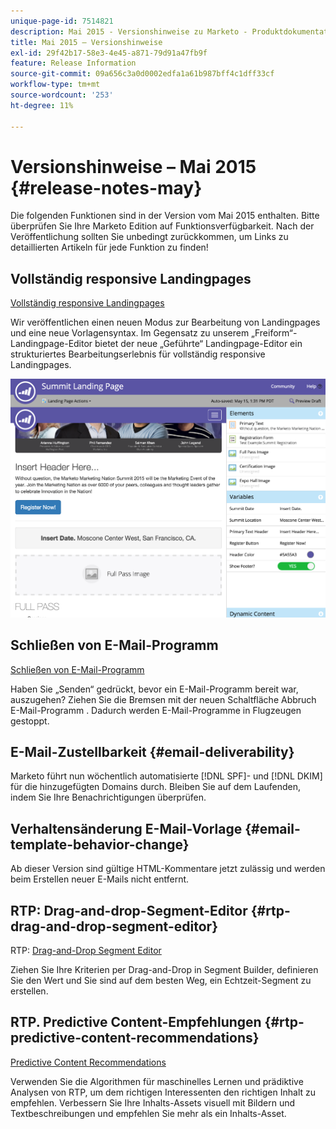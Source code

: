 ```yaml
---
unique-page-id: 7514821
description: Mai 2015 - Versionshinweise zu Marketo - Produktdokumentation
title: Mai 2015 – Versionshinweise
exl-id: 29f42b17-58e3-4e45-a871-79d91a47fb9f
feature: Release Information
source-git-commit: 09a656c3a0d0002edfa1a61b987bff4c1dff33cf
workflow-type: tm+mt
source-wordcount: '253'
ht-degree: 11%

---
```


# Versionshinweise – Mai 2015 {#release-notes-may}

Die folgenden Funktionen sind in der Version vom Mai 2015 enthalten. Bitte überprüfen Sie Ihre Marketo Edition auf Funktionsverfügbarkeit. Nach der Veröffentlichung sollten Sie unbedingt zurückkommen, um Links zu detaillierten Artikeln für jede Funktion zu finden!

## Vollständig responsive Landingpages

[Vollständig responsive Landingpages](/help/marketo/product-docs/demand-generation/landing-pages/guided-landing-pages/create-a-guided-landing-page.md)

Wir veröffentlichen einen neuen Modus zur Bearbeitung von Landingpages und eine neue Vorlagensyntax. Im Gegensatz zu unserem „Freiform“-Landingpage-Editor bietet der neue „Geführte“ Landingpage-Editor ein strukturiertes Bearbeitungserlebnis für vollständig responsive Landingpages.

![](assets/image2015-5-15-13-3a33-3a11.png)

## Schließen von E-Mail-Programm

[Schließen von E-Mail-Programm](/help/marketo/product-docs/email-marketing/email-programs/email-program-actions/abort-email-program.md)

Haben Sie „Senden“ gedrückt, bevor ein E-Mail-Programm bereit war, auszugehen? Ziehen Sie die Bremsen mit der neuen Schaltfläche Abbruch E-Mail-Programm . Dadurch werden E-Mail-Programme in Flugzeugen gestoppt.

## E-Mail-Zustellbarkeit  {#email-deliverability}

Marketo führt nun wöchentlich automatisierte [!DNL SPF]- und [!DNL DKIM] für die hinzugefügten Domains durch. Bleiben Sie auf dem Laufenden, indem Sie Ihre Benachrichtigungen überprüfen.

## Verhaltensänderung E-Mail-Vorlage {#email-template-behavior-change}

Ab dieser Version sind gültige HTML-Kommentare jetzt zulässig und werden beim Erstellen neuer E-Mails nicht entfernt.

## RTP: Drag-and-drop-Segment-Editor {#rtp-drag-and-drop-segment-editor}

RTP: [Drag-and-Drop Segment Editor](/help/marketo/product-docs/web-personalization/using-web-segments/web-segments.md)

Ziehen Sie Ihre Kriterien per Drag-and-Drop in Segment Builder, definieren Sie den Wert und Sie sind auf dem besten Weg, ein Echtzeit-Segment zu erstellen.

## RTP. Predictive Content-Empfehlungen {#rtp-predictive-content-recommendations}

[Predictive Content Recommendations](/help/marketo/product-docs/predictive-content/enabling-predictive-content/enable-predictive-content-for-web-rich-media.md)

Verwenden Sie die Algorithmen für maschinelles Lernen und prädiktive Analysen von RTP, um dem richtigen Interessenten den richtigen Inhalt zu empfehlen. Verbessern Sie Ihre Inhalts-Assets visuell mit Bildern und Textbeschreibungen und empfehlen Sie mehr als ein Inhalts-Asset.
